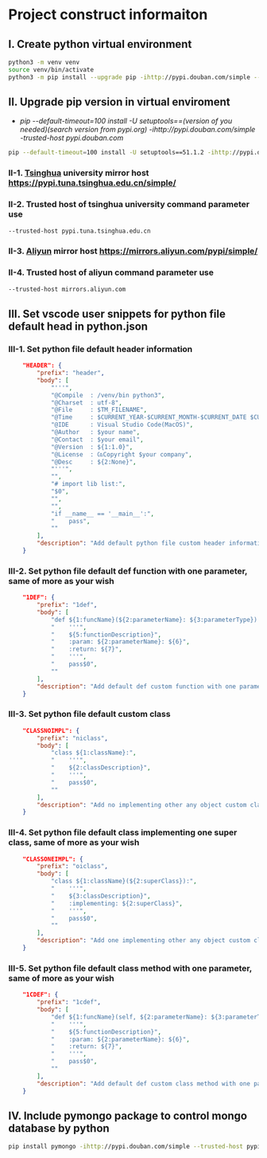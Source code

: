 # Project construct informaiton

## I. Create python virtual environment

~~~ bash cli
python3 -m venv venv
source venv/bin/activate
python3 -m pip install --upgrade pip -ihttp://pypi.douban.com/simple --trusted-host pypi.douban.com
~~~

## II. Upgrade pip version in virtual enviroment

* _pip --default-timeout=100 install -U setuptools==(version of you needed)(search version from pypi.org) -ihttp://pypi.douban.com/simple -trusted-host pypi.douban.com_

~~~ bash cli e.g.:
pip --default-timeout=100 install -U setuptools==51.1.2 -ihttp://pypi.douban.com/simple -trusted-host pypi.douban.com
~~~

### II-1. [Tsinghua](https://pypi.tuna.tsinghua.edu.cn/simple/) university mirror host <https://pypi.tuna.tsinghua.edu.cn/simple/>

### II-2. Trusted host of tsinghua university command parameter use

~~~ bash cli
--trusted-host pypi.tuna.tsinghua.edu.cn
~~~

### II-3. [Aliyun](https://mirrors.aliyun.com/pypi/simple/) mirror host <https://mirrors.aliyun.com/pypi/simple/>

### II-4. Trusted host of aliyun command parameter use

~~~ bash cli
--trusted-host mirrors.aliyun.com
~~~

## III. Set vscode user snippets for python file default head in python.json

### III-1. Set python file default header information

~~~ json source code
    "HEADER": {
        "prefix": "header",
        "body": [
            "'''",
            "@Compile  : /venv/bin python3",
            "@Charset  : utf-8",
            "@File     : $TM_FILENAME",
            "@Time     : $CURRENT_YEAR-$CURRENT_MONTH-$CURRENT_DATE $CURRENT_HOUR:$CURRENT_MINUTE:$CURRENT_SECOND",
            "@IDE      : Visual Studio Code(MacOS)",
            "@Author   : $your name",
            "@Contact  : $your email",
            "@Version  : ${1:1.0}",
            "@License  : ㏇Copyright $your company",
            "@Desc     : ${2:None}",
            "'''",
            "",
            "# import lib list:",
            "$0",
            "",
            "",
            "if __name__ == '__main__':",
            "    pass",
            ""
        ],
        "description": "Add default python file custom header information."
    }
~~~

### III-2. Set python file default def function with one parameter, same of more as your wish

~~~ json source code
    "1DEF": {
        "prefix": "1def",
        "body": [
            "def ${1:funcName}(${2:parameterName}: ${3:parameterType}) -> ${4:returnType}:",
            "    '''",
            "    ${5:functionDescription}",
            "    :param: ${2:parameterName}: ${6}",
            "    :return: ${7}",
            "    '''",
            "    pass$0",
            ""
        ],
        "description": "Add default def custom function with one parameter."
    }
~~~

### III-3. Set python file default custom class

~~~ json source code
    "CLASSNOIMPL": {
        "prefix": "niclass",
        "body": [
            "class ${1:className}:",
            "    '''",
            "    ${2:classDescription}",
            "    '''",
            "    pass$0",
            ""
        ],
        "description": "Add no implementing other any object custom class."
    }
~~~

### III-4. Set python file default class implementing one super class, same of more as your wish

~~~ json source code
    "CLASSONEIMPL": {
        "prefix": "oiclass",
        "body": [
            "class ${1:className}(${2:superClass}):",
            "    '''",
            "    ${3:classDescription}",
            "    :implementing: ${2:superClass}",
            "    '''",
            "    pass$0",
            ""
        ],
        "description": "Add one implementing other any object custom class."
    }
~~~

### III-5. Set python file default class method with one parameter, same of more as your wish

~~~ json source code
    "1CDEF": {
        "prefix": "1cdef",
        "body": [
            "def ${1:funcName}(self, ${2:parameterName}: ${3:parameterType}) -> ${4:returnType}:",
            "    '''",
            "    ${5:functionDescription}",
            "    :param: ${2:parameterName}: ${6}",
            "    :return: ${7}",
            "    '''",
            "    pass$0",
            ""
        ],
        "description": "Add default def custom class method with one parameter."
    }
~~~

## IV. Include pymongo package to control mongo database by python

~~~ bash cli
pip install pymongo -ihttp://pypi.douban.com/simple --trusted-host pypi.douban.com
~~~
